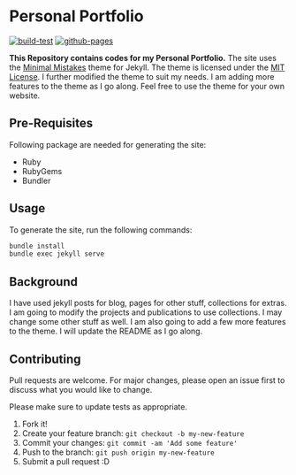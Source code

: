 # Personal Portfolio

[![build-test](https://github.com/rickydebojeet/rickydebojeet.github.io/actions/workflows/test.yml/badge.svg)](https://github.com/rickydebojeet/rickydebojeet.github.io/actions/workflows/test.yml)
[![github-pages](https://github.com/rickydebojeet/rickydebojeet.github.io/actions/workflows/pages/pages-build-deployment/badge.svg)](https://github.com/rickydebojeet/rickydebojeet.github.io/actions/workflows/pages/pages-build-deployment)

**This Repository contains codes for my Personal Portfolio.** The site uses the [Minimal Mistakes](https://mmistakes.github.io/minimal-mistakes/) theme for Jekyll. The theme is licensed under the [MIT License](https://opensource.org/licenses/MIT). I further modified the theme to suit my needs. I am adding more features to the theme as I go along. Feel free to use the theme for your own website.

## Pre-Requisites

Following package are needed for generating the site:

- Ruby
- RubyGems
- Bundler

## Usage

To generate the site, run the following commands:

```bash
bundle install
bundle exec jekyll serve
```

## Background

I have used jekyll posts for blog, pages for other stuff, collections for extras. I am going to modify the projects and publications to use collections. I may change some other stuff as well. I am also going to add a few more features to the theme. I will update the README as I go along.

## Contributing

Pull requests are welcome. For major changes, please open an issue first to discuss what you would like to change.

Please make sure to update tests as appropriate.

1. Fork it!
2. Create your feature branch: `git checkout -b my-new-feature`
3. Commit your changes: `git commit -am 'Add some feature'`
4. Push to the branch: `git push origin my-new-feature`
5. Submit a pull request :D
